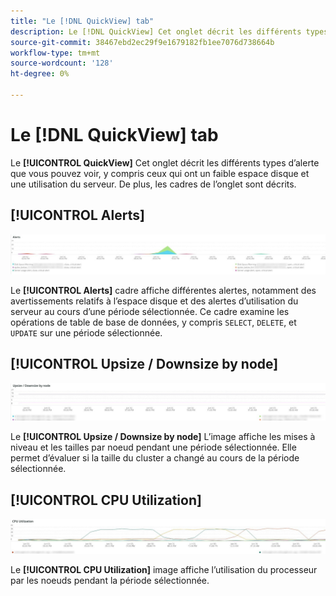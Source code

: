 ```yaml
---
title: "Le [!DNL QuickView] tab"
description: Le [!DNL QuickView] Cet onglet décrit les différents types d’alerte que vous pouvez voir, y compris ceux qui ont un faible espace disque et une utilisation du serveur.
source-git-commit: 38467ebd2ec29f9e1679182fb1ee7076d738664b
workflow-type: tm+mt
source-wordcount: '128'
ht-degree: 0%

---
```



# Le [!DNL QuickView] tab

Le **[!UICONTROL QuickView]** Cet onglet décrit les différents types d’alerte que vous pouvez voir, y compris ceux qui ont un faible espace disque et une utilisation du serveur. De plus, les cadres de l’onglet sont décrits.

## [!UICONTROL Alerts]

![Alertes](../../assets/tools/observation-for-adobe-commerce/quickview_alerts.jpg)

Le **[!UICONTROL Alerts]** cadre affiche différentes alertes, notamment des avertissements relatifs à l’espace disque et des alertes d’utilisation du serveur au cours d’une période sélectionnée. Ce cadre examine les opérations de table de base de données, y compris `SELECT`, `DELETE`, et `UPDATE` sur une période sélectionnée.

## [!UICONTROL Upsize / Downsize by node]

![Augmenter/réduire la taille par noeud](../../assets/tools/observation-for-adobe-commerce/quickview_upsize_by_node.jpg)

Le **[!UICONTROL Upsize / Downsize by node]** L’image affiche les mises à niveau et les tailles par noeud pendant une période sélectionnée. Elle permet d’évaluer si la taille du cluster a changé au cours de la période sélectionnée.

## [!UICONTROL CPU Utilization]

![Utilisation de l’UC](../../assets/tools/observation-for-adobe-commerce/quickview_cpu.jpg)

Le **[!UICONTROL CPU Utilization]** image affiche l’utilisation du processeur par les noeuds pendant la période sélectionnée.
